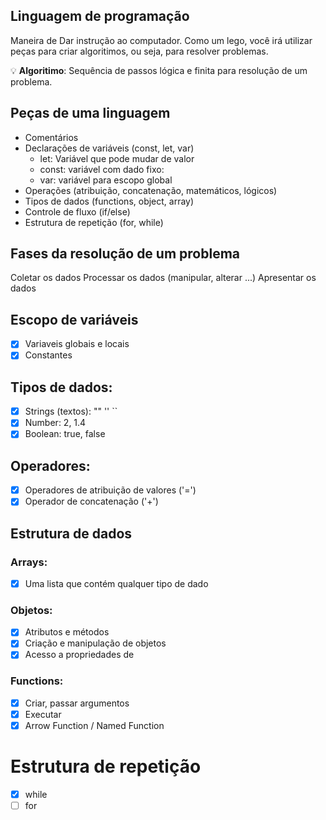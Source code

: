 ## Linguagem de programação

Maneira de Dar instrução ao computador.
Como um lego, você irá utilizar peças para criar algoritimos, ou seja, para resolver problemas.

💡 **Algoritimo**: Sequência de passos lógica e finita para resolução de um problema.

## Peças de uma linguagem

- Comentários
- Declarações de variáveis (const, let, var)
    - let: Variável que pode mudar de valor
    - const: variável com dado fixo:
    - var: variável para escopo global
- Operações (atribuição, concatenação, matemáticos, lógicos)
- Tipos de dados (functions, object, array)
- Controle de fluxo (if/else)
- Estrutura de repetição (for, while)

## Fases da resolução de um problema

Coletar os dados
Processar os dados (manipular, alterar ...)
Apresentar os dados

## Escopo de variáveis

- [X] Variaveis globais e locais
- [X] Constantes

## Tipos de dados:

- [X] Strings (textos): "" '' ``
- [X] Number: 2, 1.4
- [X] Boolean: true, false

## Operadores:

- [X] Operadores de atribuição de valores ('=')
- [X] Operador de concatenação ('+')

## Estrutura de dados

### Arrays:

- [X] Uma lista que contém qualquer tipo de dado

### Objetos:

- [X] Atributos e métodos
- [X] Criação e manipulação de objetos
- [X] Acesso a propriedades de 

### Functions:

- [X] Criar, passar argumentos
- [X] Executar
- [X] Arrow Function / Named Function

# Estrutura de repetição
- [X] while
- [ ] for